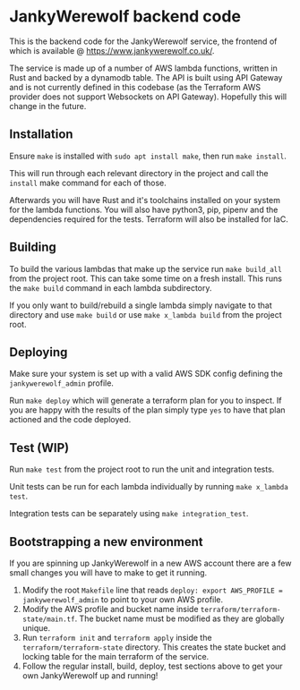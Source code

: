 # JankyWerewolf backend code
This is the backend code for the JankyWerewolf service, the frontend of which is available @ https://www.jankywerewolf.co.uk/.

The service is made up of a number of AWS lambda functions, written in Rust and backed by a dynamodb table. The API is built using API Gateway and is not currently defined in this codebase (as the Terraform AWS provider does not support Websockets on API Gateway). Hopefully this will change in the future.

## Installation
Ensure `make` is installed with `sudo apt install make`, then run `make install`.

This will run through each relevant directory in the project and call the `install` make command for each of those. 

Afterwards you will have Rust and it's toolchains installed on your system for the lambda functions. You will also have python3, pip, pipenv and the dependencies required for the tests. Terraform will also be installed for IaC.

## Building
To build the various lambdas that make up the service run `make build_all` from the project root. This can take some time on a fresh install. This runs the `make build` command in each lambda subdirectory.

If you only want to build/rebuild a single lambda simply navigate to that directory and use `make build` or use `make x_lambda build` from the project root.

## Deploying
Make sure your system is set up with a valid AWS SDK config defining the `jankywerewolf_admin` profile.

Run `make deploy` which will generate a terraform plan for you to inspect. If you are happy with the results of the plan simply type `yes` to have that plan actioned and the code deployed.

## Test (WIP)
Run `make test` from the project root to run the unit and integration tests.

Unit tests can be run for each lambda individually by running `make x_lambda test`.

Integration tests can be separately using `make integration_test`.

## Bootstrapping a new environment
If you are spinning up JankyWerewolf in a new AWS account there are a few small changes you will have to make to get it running.
1. Modify the root `Makefile` line that reads `deploy: export AWS_PROFILE = jankywerewolf_admin` to point to your own AWS profile.
2. Modify the AWS profile and bucket name inside `terraform/terraform-state/main.tf`. The bucket name must be modified as they are globally unique.
3. Run `terraform init` and `terraform apply` inside the `terraform/terraform-state` directory. This creates the state bucket and locking table for the main terraform of the service.
4. Follow the regular install, build, deploy, test sections above to get your own JankyWerewolf up and running! 
